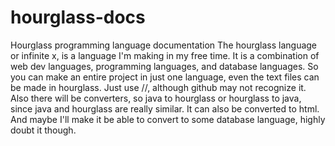 # hourglass-docs
Hourglass programming language documentation
The hourglass language or infinite x, is a language I'm making in my free time.
It is a combination of web dev languages, programming languages, and database languages. So you can make an entire project in just one language, even the text files can be made in hourglass. Just use //, although github may not recognize it.
Also there will be converters, so java to hourglass or hourglass to java, since java and hourglass are really similar. It can also be converted to html. And maybe I'll make it be able to convert to some database language, highly doubt it though.
